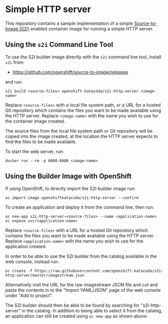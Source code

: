 Simple HTTP server
==================

This repository contains a sample implementation of a simple [Source-to-Image (S2I)](https://github.com/openshift/source-to-image) enabled container image for running a simple HTTP server.

Using the ``s2i`` Command Line Tool
-----------------------------------

To use the S2I builder image directly with the ``s2i`` command line tool, install ``s2i`` from:

* https://github.com/openshift/source-to-image/releases

and run:

```
s2i build <source-files> openshift-katacoda/s2i-http-server <image-name>
```

Replace ``<source-files>`` with a local file system path, or a URL for a hosted
Git repository which contains the files you want to be made available using
the HTTP server. Replace ``<image-name>`` with the name you wish to use for the container image created.

The source files from the local file system path or Git repository will be copied into the image created, at the location the HTTP server expects to find the files to be made available.

To start the web server, run:

```
docker run --rm -p 8080:8080 <image-name>
```

Using the Builder Image with OpenShift
--------------------------------------

If using OpenShift, to directly import the S2I builder image run:

```
oc import-image openshiftkatacoda/s2i-http-server --confirm
```

To create an application and deploy it from the command line, then run:

```
oc new-app s2i-http-server~<source-files> --name <application-name>
oc expose svc/<application-name>
```

Replace ``<source-files>`` with a URL for a hosted Git repository which contains the files you want to be made available using the HTTP server. Replace ``<application-name>`` with the name you wish to use for the application created.

In order to be able to use the S2I builder from the catalog available in the web console, instead run:

```
oc create -f https://raw.githubusercontent.com/openshift-katacoda/s2i-http-server/master/imagestream.json
```

Alternatively visit the URL for the raw imagestream JSON file and cut and paste the contents in to the "Import YAML/JSON" page of the web console under "Add to project".

The S2I builder should then be able to be found by searching for "s2i-http-server" in the catalog. In addition to being able to select it from the catalog, an application can still be created using ``oc new-app`` as shown above.
